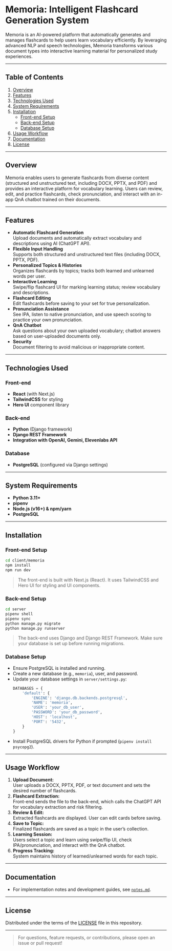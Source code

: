 # Memoria: Intelligent Flashcard Generation System

Memoria is an AI-powered platform that automatically generates and manages flashcards to help users learn vocabulary efficiently. By leveraging advanced NLP and speech technologies, Memoria transforms various document types into interactive learning material for personalized study experiences.

---

## Table of Contents

1. [Overview](#overview)
2. [Features](#features)
3. [Technologies Used](#technologies-used)
4. [System Requirements](#system-requirements)
5. [Installation](#installation)
    - [Front-end Setup](#front-end-setup)
    - [Back-end Setup](#back-end-setup)
    - [Database Setup](#database-setup)
6. [Usage Workflow](#usage-workflow)
7. [Documentation](#documentation)
8. [License](#license)

---

## Overview

Memoria enables users to generate flashcards from diverse content (structured and unstructured text, including DOCX, PPTX, and PDF) and provides an interactive platform for vocabulary learning. Users can review, edit, and practice flashcards, check pronunciation, and interact with an in-app QnA chatbot trained on their documents.

---

## Features

- **Automatic Flashcard Generation**  
  Upload documents and automatically extract vocabulary and descriptions using AI (ChatGPT API).
- **Flexible Input Handling**  
  Supports both structured and unstructured text files (including DOCX, PPTX, PDF).
- **Personalized Topics & Histories**  
  Organizes flashcards by topics; tracks both learned and unlearned words per user.
- **Interactive Learning**  
  Swipe/flip flashcard UI for marking learning status; review vocabulary and descriptions.
- **Flashcard Editing**  
  Edit flashcards before saving to your set for true personalization.
- **Pronunciation Assistance**  
  See IPA, listen to native pronunciation, and use speech scoring to practice your own pronunciation.
- **QnA Chatbot**  
  Ask questions about your own uploaded vocabulary; chatbot answers based on user-uploaded documents only.
- **Security**  
  Document filtering to avoid malicious or inappropriate content.

---

## Technologies Used

### Front-end
- **React** (with Next.js)
- **TailwindCSS** for styling
- **Hero UI** component library

### Back-end
- **Python** (Django framework)
- **Django REST Framework**
- **Integration with OpenAI, Gemini, Elevenlabs API**

### Database
- **PostgreSQL** (configured via Django settings)

---

## System Requirements

- **Python 3.11+**
- **pipenv**
- **Node.js (v16+) & npm/yarn**
- **PostgreSQL**

---

## Installation

### <a name="front-end-setup"></a>Front-end Setup

```bash
cd client/memoria
npm install
npm run dev
```
> The front-end is built with Next.js (React). It uses TailwindCSS and Hero UI for styling and UI components.

### <a name="back-end-setup"></a>Back-end Setup

```bash
cd server
pipenv shell
pipenv sync
python manage.py migrate
python manage.py runserver
```
> The back-end uses Django and Django REST Framework. Make sure your database is set up before running migrations.

### <a name="database-setup"></a>Database Setup

- Ensure PostgreSQL is installed and running.
- Create a new database (e.g., `memoria`), user, and password.
- Update your database settings in `server/settings.py`:
    ```python
    DATABASES = {
        'default': {
            'ENGINE': 'django.db.backends.postgresql',
            'NAME': 'memoria',
            'USER': 'your_db_user',
            'PASSWORD': 'your_db_password',
            'HOST': 'localhost',
            'PORT': '5432',
        }
    }
    ```
- Install PostgreSQL drivers for Python if prompted (`pipenv install psycopg2`).

---

## Usage Workflow

1. **Upload Document:**  
   User uploads a DOCX, PPTX, PDF, or text document and sets the desired number of flashcards.
2. **Flashcard Extraction:**  
   Front-end sends the file to the back-end, which calls the ChatGPT API for vocabulary extraction and risk filtering.
3. **Review & Edit:**  
   Extracted flashcards are displayed. User can edit cards before saving.
4. **Save to Topic:**  
   Finalized flashcards are saved as a topic in the user’s collection.
5. **Learning Session:**  
   Users select a topic and learn using swipe/flip UI, check IPA/pronunciation, and interact with the QnA chatbot.
6. **Progress Tracking:**  
   System maintains history of learned/unlearned words for each topic.

---

## Documentation

- For implementation notes and development guides, see [`notes.md`](./notes.md).

---

## License

Distributed under the terms of the [LICENSE](./LICENSE) file in this repository.

---

> For questions, feature requests, or contributions, please open an issue or pull request!